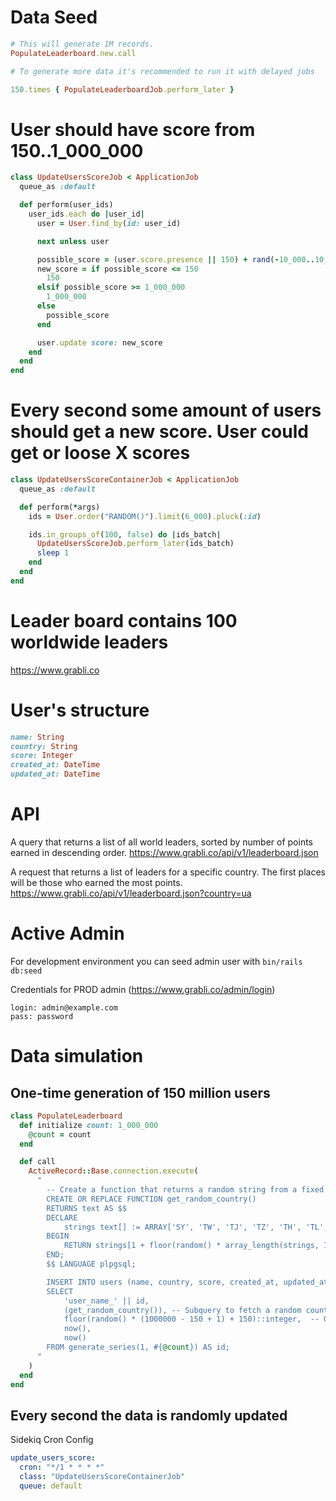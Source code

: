 # Data Seed

```ruby
# This will generate 1M records.
PopulateLeaderboard.new.call

# To generate more data it's recommended to run it with delayed jobs

150.times { PopulateLeaderboardJob.perform_later }
```

# User should have score from 150..1_000_000
```ruby
class UpdateUsersScoreJob < ApplicationJob
  queue_as :default

  def perform(user_ids)
    user_ids.each do |user_id|
      user = User.find_by(id: user_id)

      next unless user

      possible_score = (user.score.presence || 150) + rand(-10_000..10_000)
      new_score = if possible_score <= 150
        150
      elsif possible_score >= 1_000_000
        1_000_000
      else
        possible_score
      end

      user.update score: new_score
    end
  end
end
```

# Every second some amount of users should get a new score. User could get or loose X scores
```ruby
class UpdateUsersScoreContainerJob < ApplicationJob
  queue_as :default

  def perform(*args)
    ids = User.order("RANDOM()").limit(6_000).pluck(:id)

    ids.in_groups_of(100, false) do |ids_batch|
      UpdateUsersScoreJob.perform_later(ids_batch)
      sleep 1
    end
  end
end
```

# Leader board contains 100 worldwide leaders
https://www.grabli.co

# User's structure
```ruby
name: String
country: String
score: Integer
created_at: DateTime
updated_at: DateTime
```

# API
A query that returns a list of all world leaders, sorted by number of points earned in descending order.
https://www.grabli.co/api/v1/leaderboard.json

A request that returns a list of leaders for a specific country. The first places will be those who earned the most points.
https://www.grabli.co/api/v1/leaderboard.json?country=ua

# Active Admin
For development environment you can seed admin user with
`bin/rails db:seed`

Credentials for PROD admin (https://www.grabli.co/admin/login)
```
login: admin@example.com
pass: password
```

# Data simulation
    
## One-time generation of 150 million users
    
```ruby
class PopulateLeaderboard
  def initialize count: 1_000_000
    @count = count
  end

  def call
    ActiveRecord::Base.connection.execute(
      "
        -- Create a function that returns a random string from a fixed array
        CREATE OR REPLACE FUNCTION get_random_country()
        RETURNS text AS $$
        DECLARE
            strings text[] := ARRAY['SY', 'TW', 'TJ', 'TZ', 'TH', 'TL', 'TG', 'TK', 'TO', 'TT', 'TN', 'TR', 'TM', 'TC', 'TV', 'UG', 'UA', 'AE', 'GB'];
        BEGIN
            RETURN strings[1 + floor(random() * array_length(strings, 1))];
        END;
        $$ LANGUAGE plpgsql;

        INSERT INTO users (name, country, score, created_at, updated_at)
        SELECT
            'user_name_' || id,
            (get_random_country()), -- Subquery to fetch a random country code
            floor(random() * (1000000 - 150 + 1) + 150)::integer,  -- Generating a score from 150 to 1,000,000
            now(),
            now()
        FROM generate_series(1, #{@count}) AS id;
      "
    )
  end
end
```

## Every second the data is randomly updated
Sidekiq Cron Config
```yaml
update_users_score:
  cron: "*/1 * * * *"
  class: "UpdateUsersScoreContainerJob"
  queue: default
```
